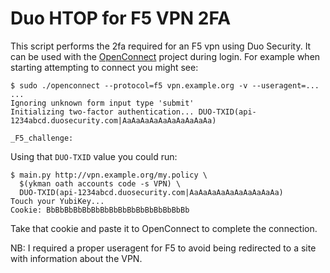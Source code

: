 # Duo HTOP for F5 VPN 2FA

This script performs the 2fa required for an F5 vpn using Duo Security. It can be used with the [OpenConnect](https://www.infradead.org/openconnect/) project during login. For example when starting attempting to connect you might see:

```
$ sudo ./openconnect --protocol=f5 vpn.example.org -v --useragent=...
...
Ignoring unknown form input type 'submit'
Initializing two-factor authentication... DUO-TXID(api-1234abcd.duosecurity.com|AaAaAaAaAaAaAaAaAaAa)

_F5_challenge:
```

Using that `DUO-TXID` value you could run:

```
$ main.py http://vpn.example.org/my.policy \
  $(ykman oath accounts code -s VPN) \
  DUO-TXID(api-1234abcd.duosecurity.com|AaAaAaAaAaAaAaAaAaAa)
Touch your YubiKey...
Cookie: BbBbBbBbBbBbBbBbBbBbBbBbBbBbBbBb
```

Take that cookie and paste it to OpenConnect to complete the connection.

NB: I required a proper useragent for F5 to avoid being redirected to a site with information about the VPN.
